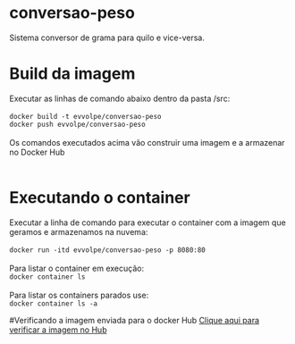 # conversao-peso

Sistema conversor de grama para quilo e vice-versa.

# Build da imagem

Executar as linhas de comando abaixo dentro da pasta /src: </br></br>
`docker build -t evvolpe/conversao-peso`</br>
`docker push evvolpe/conversao-peso`</br></br>
Os comandos executados acima vão construir uma imagem e a armazenar no Docker Hub </br></br>

# Executando o container

Executar a linha de comando para executar o container com a imagem que geramos e armazenamos na nuvema: </br></br>
`docker run -itd evvolpe/conversao-peso -p 8080:80`</br></br>
Para listar o container em execução: </br>
`docker container ls` </br></br>
Para listar os containers parados use:</br>
`docker container ls -a` </br>

#Verificando a imagem enviada para o docker Hub
[Clique aqui para verificar a imagem no Hub](https://hub.docker.com/repository/docker/evvolpe/conversao-peso)